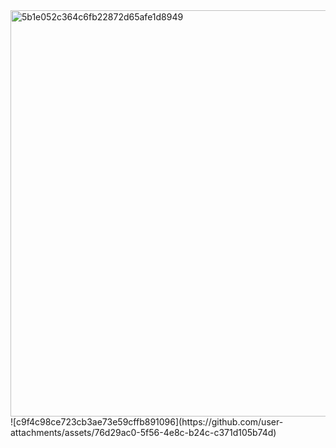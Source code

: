 <img width="1604" height="650" alt="5b1e052c364c6fb22872d65afe1d8949" src="https://github.com/user-attachments/assets/ac116971-3bbf-460c-be21-ed3ad94d27cb" />
![c9f4c98ce723cb3ae73e59cffb891096](https://github.com/user-attachments/assets/76d29ac0-5f56-4e8c-b24c-c371d105b74d)

